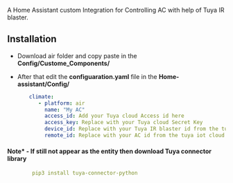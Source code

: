 A Home Assistant custom Integration for Controlling AC with help of Tuya IR blaster.

## Installation

- Download air folder and copy paste in the **Config/Custome_Components/**
  
- After that edit the **configuaration.yaml** file in the  **Home-assistant/Config/**
  

```yaml
       climate:
          - platform: air
            name: "My AC"
            access_id: Add your Tuya cloud Access id here
            access_key: Replace with your Tuya cloud Secret Key
            device_id: Replace with your Tuya IR blaster id from the tuya iot cloud
            remote_id: Replace with your AC id from the tuya iot cloud
```
#### Note* - If still not appear as the entity then download Tuya connector library 

```yaml
        pip3 install tuya-connector-python
```
